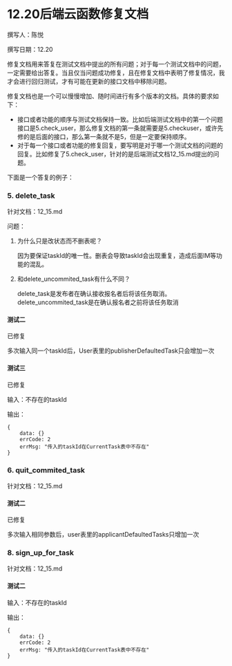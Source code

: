 # 12.20后端云函数修复文档

撰写人：陈悦

撰写日期：12.20



修复文档用来答复在测试文档中提出的所有问题；对于每一个测试文档中的问题，一定需要给出答复。当且仅当问题成功修复，且在修复文档中表明了修复情况，我才会进行回归测试，才有可能在更新的接口文档中移除问题。

修复文档也是一个可以慢慢增加、随时间进行有多个版本的文档。具体的要求如下：

- 接口或者功能的顺序与测试文档保持一致。比如后端测试文档中的第一个问题接口是5.check_user，那么修复文档的第一条就需要是5.checkuser，或许先修的是后面的接口，那么第一条就不是5，但是一定要保持顺序。
- 对于每一个接口或者功能的修复回复，要写明是对于哪一个测试文档的问题的回复。比如修复了5.check_user，针对的是后端测试文档12_15.md提出的问题。

下面是一个答复的例子：



### 5. delete_task

针对文档：12_15.md

问题：

1. 为什么只是改状态而不删表呢？

   因为要保证taskId的唯一性。删表会导致taskId会出现重复，造成后面IM等功能的混乱。

2. 和delete_uncommited_task有什么不同？

   delete_task是发布者在确认接收报名者后将该任务取消。delete_uncommited_task是在确认报名者之前将该任务取消

#### 测试二

已修复

多次输入同一个taskId后，User表里的publisherDefaultedTask只会增加一次

#### 测试三

已修复

输入：不存在的taskId

输出：

```
{
	data: {}
	errCode: 2
	errMsg: "传入的taskId在CurrentTask表中不存在"
}
```

### 6. quit_commited_task

针对文档：12_15.md

#### 测试二

已修复

多次输入相同参数后，user表里的applicantDefaultedTasks只增加一次


### 8. sign_up_for_task 

针对文档：12_15.md

#### 测试二


输入：不存在的taskId

输出：

```
{
	data: {}
	errCode: 2
	errMsg: "传入的taskId在CurrentTask表中不存在"
}
```